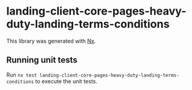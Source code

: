 # landing-client-core-pages-heavy-duty-landing-terms-conditions

This library was generated with [Nx](https://nx.dev).

## Running unit tests

Run `nx test landing-client-core-pages-heavy-duty-landing-terms-conditions` to execute the unit tests.
